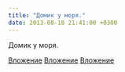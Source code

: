 ```yaml
---
title: "Домик у моря."
date: 2013-08-18 21:41:00 +0300
---
```


Домик у моря.


[Вложение](https://vk.com/photo41076938_309292718)
[Вложение](https://vk.com/photo41076938_309292732)
[Вложение](https://vk.com/photo41076938_309292751)
